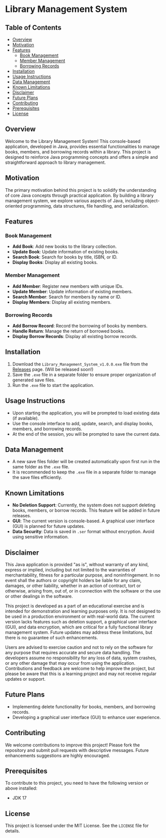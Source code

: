 # Library Management System

## Table of Contents
- [Overview](#overview)
- [Motivation](#motivation)
- [Features](#features)
  - [Book Management](#book-management)
  - [Member Management](#member-management)
  - [Borrowing Records](#borrowing-records)
- [Installation](#installation)
- [Usage Instructions](#usage-instructions)
- [Data Management](#data-management)
- [Known Limitations](#known-limitations)
- [Disclaimer](#disclaimer)
- [Future Plans](#future-plans)
- [Contributing](#contributing)
- [Prerequisites](#prerequisites)
- [License](#license)

## Overview
Welcome to the Library Management System! This console-based application, developed in Java, provides essential functionalities to manage books, members, and borrowing records within a library. This project is designed to reinforce Java programming concepts and offers a simple and straightforward approach to library management.

## Motivation
The primary motivation behind this project is to solidify the understanding of core Java concepts through practical application. By building a library management system, we explore various aspects of Java, including object-oriented programming, data structures, file handling, and serialization.

## Features

### Book Management
- **Add Book**: Add new books to the library collection.
- **Update Book**: Update information of existing books.
- **Search Book**: Search for books by title, ISBN, or ID.
- **Display Books**: Display all existing books.

### Member Management
- **Add Member**: Register new members with unique IDs.
- **Update Member**: Update information of existing members.
- **Search Member**: Search for members by name or ID.
- **Display Members**: Display all existing members.

### Borrowing Records
- **Add Borrow Record**: Record the borrowing of books by members.
- **Handle Return**: Manage the return of borrowed books.
- **Display Borrow Records**: Display all existing borrow records.

## Installation
1. Download the `Library_Management_System_v1.0.0.exe` file from the [Releases](https://github.com/yourusername/library-management-system/releases) page. (Will be released soon!)
2. Save the `.exe` file in a separate folder to ensure proper organization of generated save files.
3. Run the `.exe` file to start the application.

## Usage Instructions
- Upon starting the application, you will be prompted to load existing data (if available).
- Use the console interface to add, update, search, and display books, members, and borrowing records.
- At the end of the session, you will be prompted to save the current data.

## Data Management
- A new save files folder will be created automatically upon first run in the same folder as the `.exe` file.
- It is recommended to keep the `.exe` file in a separate folder to manage the save files efficiently.

## Known Limitations
- **No Deletion Support**: Currently, the system does not support deleting books, members, or borrow records. This feature will be added in future releases.
- **GUI**: The current version is console-based. A graphical user interface (GUI) is planned for future updates.
- **Data Security**: Data is saved in `.ser` format without encryption. Avoid using sensitive information.

## Disclaimer
This Java application is provided "as is", without warranty of any kind, express or implied, including but not limited to the warranties of merchantability, fitness for a particular purpose, and noninfringement. In no event shall the authors or copyright holders be liable for any claim, damages, or other liability, whether in an action of contract, tort or otherwise, arising from, out of, or in connection with the software or the use or other dealings in the software.

This project is developed as a part of an educational exercise and is intended for demonstration and learning purposes only. It is not designed to be used in a production environment or with real-world data. The current version lacks features such as deletion support, a graphical user interface (GUI), and data encryption, which are critical for a fully functional library management system. Future updates may address these limitations, but there is no guarantee of such enhancements.

Users are advised to exercise caution and not to rely on the software for any purpose that requires accurate and secure data handling. The developers assume no responsibility for any loss of data, system crashes, or any other damage that may occur from using the application. Contributions and feedback are welcome to help improve the project, but please be aware that this is a learning project and may not receive regular updates or support.

## Future Plans
- Implementing delete functionality for books, members, and borrowing records.
- Developing a graphical user interface (GUI) to enhance user experience.

## Contributing
We welcome contributions to improve this project! Please fork the repository and submit pull requests with descriptive messages. Future enhancements suggestions are highly encouraged.

## Prerequisites
To contribute to this project, you need to have the following version or above installed:
- JDK 17

## License
This project is licensed under the MIT License. See the `LICENSE` file for details.
